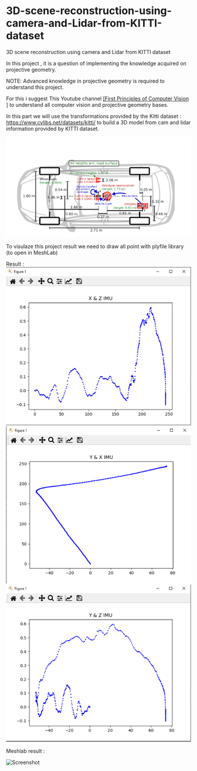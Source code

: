 # 3D-scene-reconstruction-using-camera-and-Lidar-from-KITTI-dataset
3D scene reconstruction using camera and Lidar from KITTI dataset

In this project , it is a question of implementing the knowledge acquired on projective geometry.

NOTE: Advanced knowledge in projective geometry is required to understand this project.

For this i suggest This Youtube channel  <a href="https://github.com/cherifsid/3D-scene-reconstruction-using-camera-and-Lidar-from-KITTI-dataset">[First Principles of Computer Vision
]</a>  to understand all computer vision and projective geometry bases.

In this part we will use the transformations provided by the Kitti dataset : https://www.cvlibs.net/datasets/kitti/  to build a 3D model from cam and lidar information provided by KITTI dataset.

<p float="center">
  <img src="/result/KITTI_ENVIREMNT.PNG" width="800" />
</p>

To visulaze this project result we need to draw all point with plyfile library (to open in MeshLab)  

Result : 
![Screenshot](/result/r1.png)
![Screenshot](/result/r2.png)
![Screenshot](/result/r3.png)


Meshlab result :

![Screenshot](/result/result.gif)




